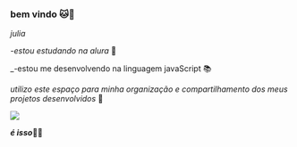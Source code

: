 ### **bem vindo 🐱🌻** 
_julia_

_-estou estudando na alura_ 🤖 

_-estou me desenvolvendo na linguagem javaScript 📚

_utilizo este espaço para minha organização e compartilhamento dos meus projetos desenvolvidos_ 🌝

![](https://media1.tenor.com/m/E3SNnvncEE0AAAAC/dance.gif)


***é isso***💋😘
